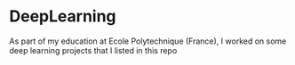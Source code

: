 # DeepLearning

As part of my education at Ecole Polytechnique (France), I worked on some deep learning projects that I listed in this repo
